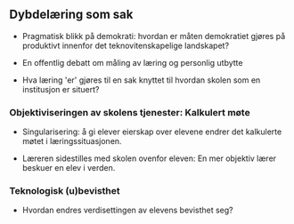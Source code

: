 
## Dybdelæring som sak

- Pragmatisk blikk på demokrati: hvordan er måten demokratiet gjøres på produktivt innenfor det teknovitenskapelige landskapet?

- En offentlig debatt om måling av læring og personlig utbytte

- Hva læring 'er' gjøres til en sak knyttet til hvordan skolen som en institusjon er situert?


### Objektiviseringen av skolens tjenester: Kalkulert møte

- Singularisering: å gi elever eierskap over elevene endrer det kalkulerte møtet i læringssituasjonen.

- Læreren sidestilles med skolen ovenfor eleven: En mer objektiv lærer beskuer en elev i verden.

### Teknologisk (u)bevisthet

- Hvordan endres verdisettingen av elevens bevisthet seg?
